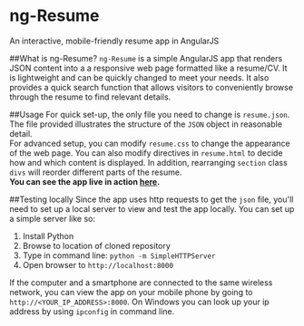 # ng-Resume
An interactive, mobile-friendly resume app in AngularJS
  
##What is ng-Resume?
`ng-Resume` is a simple AngularJS app that renders JSON content into a a responsive web page formatted like a resume/CV. It is lightweight and can be quickly changed to meet your needs. It also provides a quick search function that allows visitors to conveniently browse through the resume to find relevant details.  
  
##Usage
For quick set-up, the only file you need to change is `resume.json`. The file provided illustrates the structure of the `JSON` object in reasonable detail.  
For advanced setup, you can modify `resume.css` to change the appearance of the web page. You can also modify directives in `resume.html` to decide how and which content is displayed. In addition, rearranging `section` class `divs` will reorder different parts of the resume.  
**You can see the app live in action [here](http://giulp.github.io).**  
  
##Testing locally
Since the app uses http requests to get the `json` file, you'll need to set up a local server to view and test the app locally. You can set up a simple server like so:  
1. Install Python  
2. Browse to location of cloned repository  
3. Type in command line:  `python -m SimpleHTTPServer`  
4. Open browser to `http://localhost:8000`  
  
If the computer and a smartphone are connected to the same wireless network, you can view the app on your mobile phone by going to `http://<YOUR_IP_ADDRESS>:8000`. On Windows you can look up your ip address by using `ipconfig` in command line.
